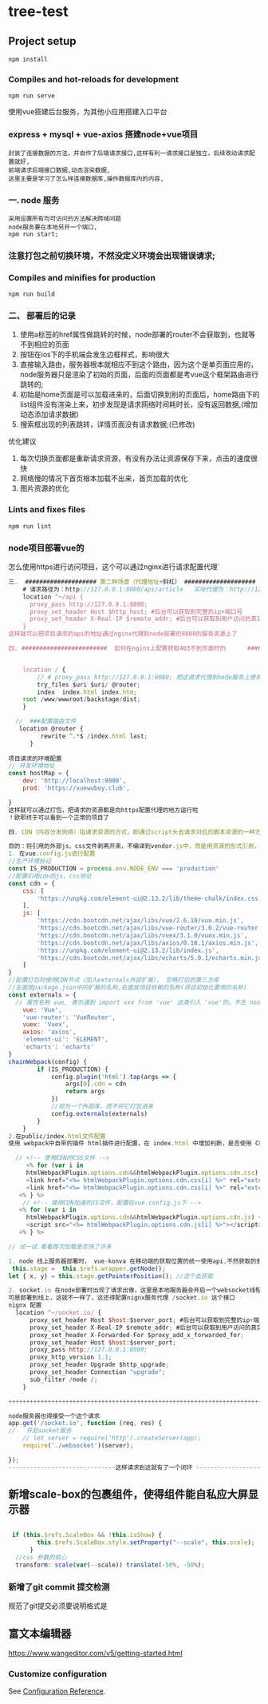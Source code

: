 # tree-test

## Project setup
```
npm install
```

### Compiles and hot-reloads for development
```
npm run serve
```
使用vue搭建后台服务，为其他小应用搭建入口平台

### express + mysql + vue-axios 搭建node+vue项目
```
封装了连接数据的方法，并自作了后端请求接口,这样有利一请求接口是独立，后续改动请求配置就好,
前端请求后端接口数据,动态渲染数据,
这里主要是学习了怎么样连接数据库,操作数据库内的内容,
```

### 一. node 服务
```
采用设置所有均可访问的方法解决跨域问题
node服务要在本地另开一个端口,
npm run start;
```
### 注意打包之前切换环境，不然没定义环境会出现错误请求;

### Compiles and minifies for production
```
npm run build
```
### 二、 部署后的记录
1. 使用a标签的href属性做跳转的时候，node部署的router不会获取到，也就等不到相应的页面
2. 按钮在ios下的手机端会发生边框样式，影响很大
3. 直接输入路由，服务器根本就相应不到这个路由，因为这个是单页面应用的，node服务器只是渲染了初始的页面，后面的页面都是考vue这个框架路由进行跳转的;
4. 初始是home页面是可以加载进来的，后面切换到别的页面后，home路由下的list组件没有渲染上来，初步发现是请求网络时间耗时长，没有返回数据,(增加动态添加请求数据)
5. 搜索框出现的列表跳转，详情页面没有请求数据;(已修改)

优化建议
1. 每次切换页面都是重新请求资源，有没有办法让资源保存下来，点击的速度很快
2. 网络慢的情况下首页根本加载不出来，首页加载的优化
3. 图片资源的优化
### Lints and fixes files
```
npm run lint
```

### node项目部署vue的
怎么使用https进行访问项目，这个可以通过nginx进行请求配置代理`
```javascript
三.  #################### 第二种场景（代理地址+斜杠） ####################
    # 请求路径为：http://127.0.0.1:8080/api/article   实际代理为：http://127.0.0.1:8000/api/article
    location ^~/api {
      proxy_pass http://127.0.0.1:8080;
      proxy_set_header Host $http_host; #后台可以获取到完整的ip+端口号
      proxy_set_header X-Real-IP $remote_addr; #后台可以获取到用户访问的真实ip地址
    }
这样就可以把项目请求的api的地址通过nginx代理到node部署的8080的服务资源上了

四. ########################  如何在nginx上配置获取403不到页面时的      ###############################


    location / {
        // # proxy_pass http://127.0.0.1:8080; 把这请求代理到node服务上使用nginx进行访问
        try_files $uri $uri/ @router;		
        index  index.html index.htm; 
	root /www/wwwroot/backstage/dist;
    }

  //  ###配置路由文件
   location @router {
         rewrite ^.*$ /index.html last;
      }
      
项目请求的环境配置
// 开发环境地址
const hostMap = {
	dev: 'http://localhost:8000',
	prod: 'https://xuewuboy.club',

}
这样就可以通过打包，把请求的资源都是向https配置代理的地方运行啦
！欧耶终于可以看到一个正常的项目了

```
```javascript
四. CDN（内容分发网络）指请求资源的方式，即通过script头去请求对应的脚本资源的一种方式，项目里配置之后不需要通过npm包管理工具去下载配置的包。

目的：将引用的外部js、css文件剥离开来，不编译到vendor.js中，而是用资源的形式引用，这样浏览器可以使用多个线程异步将vendor.js、外部的js等加载下来，达到加速首页展示效果。
1. 在vue.config.js进行配置
//生产环境标记
const IS_PRODUCTION = process.env.NODE_ENV === 'production'
//配置引用cdn的js、css地址
const cdn = {
    css: [
        'https://unpkg.com/element-ui@2.13.2/lib/theme-chalk/index.css'
    ],
    js: [
        'https://cdn.bootcdn.net/ajax/libs/vue/2.6.10/vue.min.js',
        'https://cdn.bootcdn.net/ajax/libs/vue-router/3.0.2/vue-router.min.js',
        'https://cdn.bootcdn.net/ajax/libs/vuex/3.1.0/vuex.min.js',
        'https://cdn.bootcdn.net/ajax/libs/axios/0.18.1/axios.min.js',
        'https://unpkg.com/element-ui@2.13.2/lib/index.js',
        'https://cdn.bootcdn.net/ajax/libs/echarts/5.0.1/echarts.min.js'
    ]
}
//配置打包时使用CDN节点（加入externals外部扩展）， 忽略打包的第三方库
//左面放package.json中的扩展的名称,右面放项目依赖的名称(项目初始化要用的名称)
const externals = {
  // 属性名称 vue, 表示遇到 import xxx from 'vue' 这类引入 'vue'的，不去 node_modules 中找，而是去找全局变量 Vue（其他的为VueRouter、Vuex、axios、ELEMENT、echarts，注意全局变量是一个确定的值，不能修改为其他值，修改为其他大小写或者其他值会报错，若有异议可留言）
    vue: 'Vue',
    'vue-router': 'VueRouter',
    vuex: 'Vuex',
    axios: 'axios',
    'element-ui': 'ELEMENT',
    'echarts': 'echarts'
}
chainWebpack(config) {
        if (IS_PRODUCTION) {
            config.plugin('html').tap(args => {
                args[0].cdn = cdn
                return args
            })
            //视为一个外部库，而不将它打包进来
            config.externals(externals)
        }
    }      
2.在public/index.html文件配置
使用 webpack中自带的插件 html插件进行配置，在 index.html 中增加判断，是否使用 CDN， htmlWebpackPlugin.options 使用的是vue.config中的config.plugin('html')的插件属性。

  // <!-- 使用CDN的CSS文件 -->
     <% for (var i in
     htmlWebpackPlugin.options.cdn&&htmlWebpackPlugin.options.cdn.css) { %>
     <link href="<%= htmlWebpackPlugin.options.cdn.css[i] %>" rel="external nofollow"  rel="external nofollow"  rel="preload" as="style" />
     <link href="<%= htmlWebpackPlugin.options.cdn.css[i] %>" rel="external nofollow"  rel="external nofollow"  rel="stylesheet" />
   <% } %>
    // <!-- 使用CDN加速的JS文件，配置在vue.config.js下 -->
   <% for (var i in
     htmlWebpackPlugin.options.cdn&&htmlWebpackPlugin.options.cdn.js) { %>
     <script src="<%= htmlWebpackPlugin.options.cdn.js[i] %>"></script>
   <% } %>

// 试一试.看看首次加载是否快了许多
```
```javascript
1. node 线上服务器部署时， vue-konva 在移动端的获取位置的统一使用api,不然获取的到pc端de
 this.stage =  this.$refs.wrapper.getNode();
let { x, y} = this.stage.getPointerPosition(); //这个去获取

2. socket.io 在node部署时出现了请求出做，这里是本地服务器会开启一个websocket线程，使得本地node服务和本地项目链接在了一起
可是部署到线上，这就不一样了，这还得配置nignx服务代理 /socket.io 这个接口
nignx 配置
  location ^~/socket.io/ {
      proxy_set_header Host $host:$server_port; #后台可以获取到完整的ip+端口号
      proxy_set_header X-Real-IP $remote_addr; #后台可以获取到用户访问的真实ip地址
      proxy_set_header X-Forwarded-For $proxy_add_x_forwarded_for;
      proxy_set_header Host $host:$server_port;
      proxy_pass http://127.0.0.1:8080;
      proxy_http_version 1.1;
      proxy_set_header Upgrade $http_upgrade;
      proxy_set_header Connection "upgrade";
      sub_filter /node /;
    }

++++++++++++++++++++++++++++++++++++++++++++++++++++++++++++++++++++++++++++++++++++++++

node服务器也得接受一个这个请求
app.get('/socket.io', function (req, res) {
//   开启socket服务
    // let server = require('http').createServer(app);
    require('./websocket')(server);

});
------------------------------这样请求到这就有了一个闭环 ----------------------------------

```


## 新增scale-box的包裹组件，使得组件能自私应大屏显示器
```javascript

 if (this.$refs.ScaleBox && !this.isShow) {
        this.$refs.ScaleBox.style.setProperty("--scale", this.scale);
      }
  //css 参数的核心
  transform: scale(var(--scale)) translate(-50%, -50%);

```

### 新增了git commit 提交检测
规范了git提交必须要说明格式是
## 富文本编辑器
https://www.wangeditor.com/v5/getting-started.html

### Customize configuration
See [Configuration Reference](https://cli.vuejs.org/config/).
